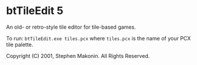 # btTileEdit 5

An old- or retro-style tile editor for tile-based games.

To run: ```btTileEdit.exe tiles.pcx``` where ```tiles.pcx``` is the name of your PCX tile palette.

Copyright (C) 2001, Stephen Makonin. All Rights Reserved.